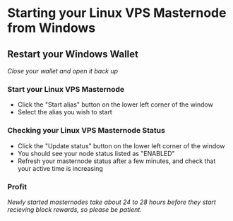 # Starting your Linux VPS Masternode from Windows

## Restart your Windows Wallet
*Close your wallet and open it back up*

### Start your Linux VPS Masternode

  * Click the "Start alias" button on the lower left corner of the window
  * Select the alias you wish to start

### Checking your Linux VPS Masternode Status

  * Click the "Update status" button on the lower left corner of the window
  * You should see your node status listed as "ENABLED"
  * Refresh your masternode status after a few minutes, and check that your active time is increasing

### Profit
*Newly started masternodes take about 24 to 28 hours before they start recieving block rewards, so please be patient.*


